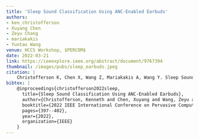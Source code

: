 ```yaml
---
title: 'Sleep Sound Classification Using ANC-Enabled Earbuds'
authors: 
- ken_christofferson
- Xuyang Chen
- Zeyu Chang
- mariakakis
- Yuntao Wang
venue: HCCS Workshop, $PERCOM$
date: 2022-03-21
link: https://ieeexplore.ieee.org/abstract/document/9767394
thumbnail: /images/pubs/sleep_earbuds.jpeg
citation: |
    Christofferson K, Chen X, Wang Z, Mariakakis A, Wang Y. Sleep Sound Classification Using ANC-Enabled Earbuds. In 2022 IEEE International Conference on Pervasive Computing and Communications Workshops and other Affiliated Events (PerCom Workshops) 2022 Mar 21 (pp. 397-402). IEEE.
bibtex: |
    @inproceedings{christofferson2022sleep,
      title={Sleep Sound Classification Using ANC-Enabled Earbuds},
      author={Christofferson, Kenneth and Chen, Xuyang and Wang, Zeyu and Mariakakis, Alex and Wang, Yuntao},
      booktitle={2022 IEEE International Conference on Pervasive Computing and Communications Workshops and other Affiliated Events (PerCom Workshops)},
      pages={397--402},
      year={2022},
      organization={IEEE}
    }
---
```

